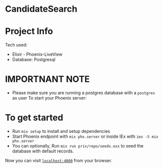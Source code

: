 # CandidateSearch

# Project Info

Tech used:

-   Elixir - Phoenix-LiveView
-   Database: Postgresql

# IMPORTNANT NOTE

-   Please make sure you are running a postgres database with a `postgres` as user
    To start your Phoenix server:

# To get started

-   Run `mix setup` to install and setup dependencies
-   Start Phoenix endpoint with `mix phx.server` or inside IEx with `iex -S mix phx.server`
-   You can optionally, Run `mix run priv/repo/seeds.exs` to seed the database with default records.

Now you can visit [`localhost:4000`](http://localhost:4000) from your browser.

